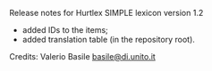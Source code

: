 Release notes for Hurtlex SIMPLE lexicon version 1.2
- added IDs to the items;
- added translation table (in the repository root).

Credits: Valerio Basile <basile@di.unito.it>
